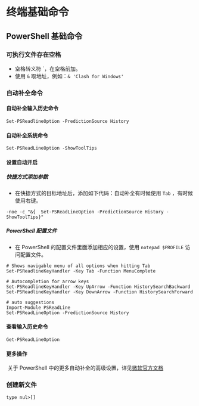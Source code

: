 # 终端基础命令

## PowerShell 基础命令

### 可执行文件存在空格

- 空格转义符 `，在空格前加。
- 使用 `&` 取地址，例如：`& 'Clash for Windows'`

### 自动补全命令

#### 自动补全输入历史命令

```shell
Set-PSReadlineOption -PredictionSource History
```

#### 自动补全系统命令

```shell
Set-PSReadLineOption -ShowToolTips
```

#### 设置自动开启

##### 快捷方式添加参数

- 在快捷方式的目标地址后，添加如下代码：自动补全有时候使用 `Tab` ，有时候使用右键。

```shell
-noe -c "&{  Set-PSReadLineOption -PredictionSource History -ShowToolTips}"
```

##### PowerShell 配置文件

-  在 PowerShell 的配置文件里面添加相应的设置，使用 `notepad $PROFILE` 访问配置文件。

```shell
# Shows navigable menu of all options when hitting Tab
Set-PSReadlineKeyHandler -Key Tab -Function MenuComplete

# Autocompletion for arrow keys
Set-PSReadlineKeyHandler -Key UpArrow -Function HistorySearchBackward
Set-PSReadlineKeyHandler -Key DownArrow -Function HistorySearchForward

# auto suggestions
Import-Module PSReadLine
Set-PSReadLineOption -PredictionSource History
```

#### 查看输入历史命令

```shell
Get-PSReadLineOption
```

#### 更多操作

​	关于 PowerShell 中的更多自动补全的高级设置，详见[微软官方文档](https://learn.microsoft.com/zh-cn/powershell/scripting/learn/shell/tab-completion?view=powershell-7.4)

### 创建新文件

```shell
type nul>[]
```







